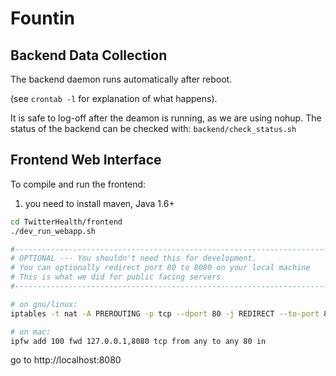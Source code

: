 # Fountin

## Backend Data Collection 
The backend daemon runs automatically after reboot.

(see `crontab -l` for explanation of what happens).

It is safe to log-off after the deamon is running, as we are using nohup.
The status of the backend can be checked with: `backend/check_status.sh`

## Frontend Web Interface
To compile and run the frontend: 
1) you need to install maven, Java 1.6+

```bash 
cd TwitterHealth/frontend
./dev_run_webapp.sh 

#-------------------------------------------------------------------------
# OPTIONAL --- You shouldn't need this for development.
# You can optionally redirect port 80 to 8080 on your local machine
# This is what we did for public facing servers.
#-------------------------------------------------------------------------

# on gnu/linux:
iptables -t nat -A PREROUTING -p tcp --dport 80 -j REDIRECT --to-port 8080

# on mac:
ipfw add 100 fwd 127.0.0.1,8080 tcp from any to any 80 in
```

go to http://localhost:8080


